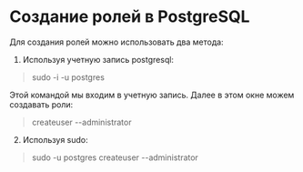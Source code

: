 # Создание ролей в PostgreSQL

Для создания ролей можно использовать два метода:

1. Используя учетную запись postgresql:
> sudo -i -u postgres

Этой командой мы входим в учетную запись. Далее в этом окне можем создавать роли:
> createuser --administrator

2. Используя sudo:
> sudo -u postgres createuser --administrator